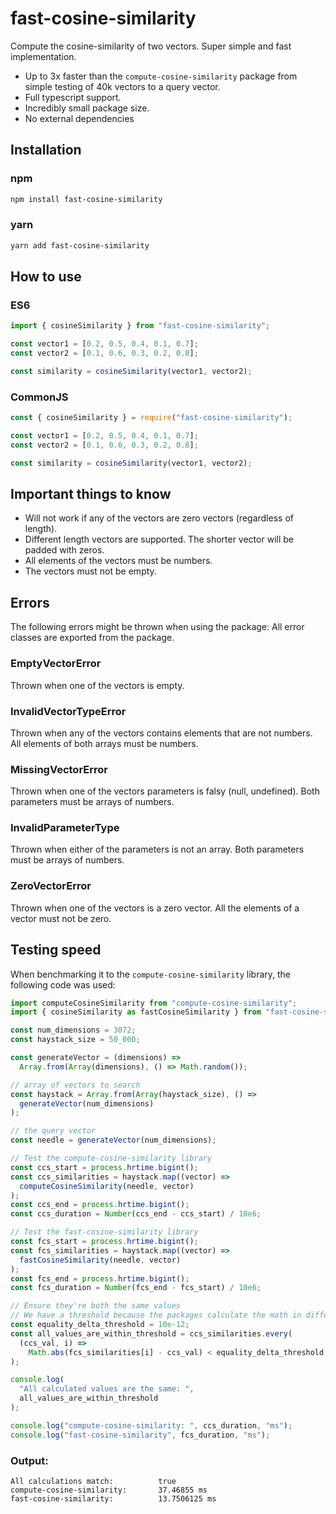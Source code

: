 # fast-cosine-similarity

Compute the cosine-similarity of two vectors.
Super simple and fast implementation.

* Up to 3x faster than the `compute-cosine-similarity` package from simple testing of 40k vectors to a query vector. 
* Full typescript support. 
* Incredibly small package size.
* No external dependencies

## Installation
### npm
```bash
npm install fast-cosine-similarity
```

### yarn
```bash
yarn add fast-cosine-similarity
```
    

## How to use
### ES6
```typescript
import { cosineSimilarity } from "fast-cosine-similarity";

const vector1 = [0.2, 0.5, 0.4, 0.1, 0.7];
const vector2 = [0.1, 0.6, 0.3, 0.2, 0.8];

const similarity = cosineSimilarity(vector1, vector2);
```

### CommonJS
```typescript
const { cosineSimilarity } = require("fast-cosine-similarity");

const vector1 = [0.2, 0.5, 0.4, 0.1, 0.7];
const vector2 = [0.1, 0.6, 0.3, 0.2, 0.8];

const similarity = cosineSimilarity(vector1, vector2);
```


## Important things to know
* Will not work if any of the vectors are zero vectors (regardless of length).
* Different length vectors are supported. The shorter vector will be padded with zeros.
* All elements of the vectors must be numbers.
* The vectors must not be empty.

## Errors

The following errors might be thrown when using the package:
All error classes are exported from the package.

### EmptyVectorError
Thrown when one of the vectors is empty.

### InvalidVectorTypeError
Thrown when any of the vectors contains elements that are not numbers. All elements of both arrays must be numbers.

### MissingVectorError
Thrown when one of the vectors parameters is falsy (null, undefined). Both parameters must be arrays of numbers.

### InvalidParameterType
Thrown when either of the parameters is not an array. Both parameters must be arrays of numbers.

### ZeroVectorError
Thrown when one of the vectors is a zero vector. All the elements of a vector must not be zero.


## Testing speed
When benchmarking it to the `compute-cosine-similarity` library, the following code was used:

```typescript
import computeCosineSimilarity from "compute-cosine-similarity";
import { cosineSimilarity as fastCosineSimilarity } from "fast-cosine-similarity";

const num_dimensions = 3072;
const haystack_size = 50_000;

const generateVector = (dimensions) =>
  Array.from(Array(dimensions), () => Math.random());

// array of vectors to search
const haystack = Array.from(Array(haystack_size), () =>
  generateVector(num_dimensions)
);

// the query vector
const needle = generateVector(num_dimensions);

// Test the compute-cosine-similarity library
const ccs_start = process.hrtime.bigint();
const ccs_similarities = haystack.map((vector) =>
  computeCosineSimilarity(needle, vector)
);
const ccs_end = process.hrtime.bigint();
const ccs_duration = Number(ccs_end - ccs_start) / 10e6;

// Test the fast-cosine-similarity library
const fcs_start = process.hrtime.bigint();
const fcs_similarities = haystack.map((vector) =>
  fastCosineSimilarity(needle, vector)
);
const fcs_end = process.hrtime.bigint();
const fcs_duration = Number(fcs_end - fcs_start) / 10e6;

// Ensure they're both the same values
// We have a threshold because the packages calculate the math in different orders and so the values are susceptible to floating point imprecision
const equality_delta_threshold = 10e-12;
const all_values_are_within_threshold = ccs_similarities.every(
  (ccs_val, i) =>
    Math.abs(fcs_similarities[i] - ccs_val) < equality_delta_threshold
);

console.log(
  "All calculated values are the same: ",
  all_values_are_within_threshold
);

console.log("compute-cosine-similarity: ", ccs_duration, "ms");
console.log("fast-cosine-similarity", fcs_duration, "ms");
```

### Output:
```
All calculations match:          true
compute-cosine-similarity:       37.46855 ms
fast-cosine-similarity:          13.7506125 ms
```
